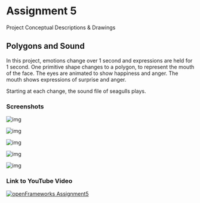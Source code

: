 # Assignment 5

Project Conceptual Descriptions & Drawings

## Polygons and Sound

In this project, emotions change over 1 second and expressions are held for 1 second.
One primitive shape changes to a polygon, to represent the mouth of the face. The eyes are animated to show happiness and anger. The mouth shows expressions of surprise and anger. 

Starting at each change, the sound file of seagulls plays.  

### Screenshots

![img](Images/Image1.png)

![img](Images/Image2.png)

![img](Images/Image3.png)

![img](Images/Image4.png)

![img](Images/Image5.png)

### Link to YouTube Video

[![openFrameworks Assignment5](https://www.youtube.com/vi/6fi0eimWlKw/0.jpg)](https://www.youtube.com/watch?v=6fi0eimWlKw)
